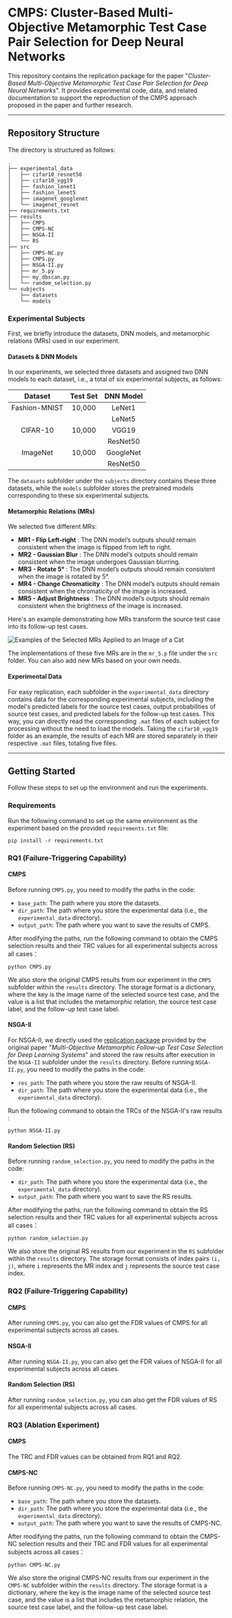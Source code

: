 # CMPS: Cluster-Based Multi-Objective Metamorphic Test Case Pair Selection for Deep Neural Networks

This repository contains the replication package for the paper "*Cluster-Based Multi-Objective Metamorphic Test Case Pair Selection for Deep Neural Networks*". It provides experimental code, data, and related documentation to support the reproduction of the CMPS approach proposed in the paper and further research.

---

## Repository Structure

The directory is structured as follows:

```
.
├── experimental_data
│   ├── cifar10_resnet50
│   ├── cifar10_vgg19
│   ├── fashion_lenet1
│   ├── fashion_lenet5
│   ├── imagenet_googlenet
│   └── imagenet_resnet
├── requirements.txt
├── results
│   ├── CMPS
│   ├── CMPS-NC
│   ├── NSGA-II
│   └── RS
├── src
│   ├── CMPS-NC.py
│   ├── CMPS.py
│   ├── NSGA-II.py
│   ├── mr_5.py
│   ├── my_dbscan.py
│   └── random_selection.py
└── subjects
    ├── datasets
    └── models
```

### Experimental Subjects

First, we briefly introduce the datasets, DNN models, and metamorphic relations (MRs) used in our experiment.

#### Datasets & DNN Models

In our experiments, we selected three datasets and assigned two DNN models to each dataset, i.e., a total of six experimental subjects, as follows:

| Dataset       | Test Set | DNN Model |
|:-------------:|:--------:|:---------:|
| Fashion-MNIST | 10,000   | LeNet1    |
|               |          | LeNet5    |
| CIFAR-10      | 10,000   | VGG19     |
|               |          | ResNet50  |
| ImageNet      | 10,000   | GoogleNet |
|               |          | ResNet50  |

The `datasets` subfolder under the `subjects` directory contains these three datasets, while the `models` subfolder stores the pretrained models corresponding to these six experimental subjects.

#### Metamorphic Relations (MRs)

We selected five different MRs:

* **MR1 - Flip Left-right** : The DNN model’s outputs should remain consistent when the image is flipped from left to right.
* **MR2 - Gaussian Blur** : The DNN model’s outputs should remain consistent when the image undergoes Gaussian blurring.
* **MR3 - Rotate 5°** : The DNN model’s outputs should remain consistent when the image is rotated by 5&deg;.
* **MR4 - Change Chromaticity** : The DNN model’s outputs should remain consistent when the chromaticity of the image is increased.
* **MR5 - Adjust Brightness** : The DNN model’s outputs should remain consistent when the brightness of the image is increased.

Here's an example demonstrating how MRs transform the source test case into its follow-up test cases.

![Examples of the Selected MRs Applied to an Image of a Cat](mrs_example.png)

The implementations of these five MRs are in the `mr_5.p` file under the `src` folder. You can also add new MRs based on your own needs.

#### Experimental Data


For easy replication, each subfolder in the `experimental_data` directory contains data for the corresponding experimental subjects, including the model's predicted labels for the source test cases, output probabilities of source test cases, and predicted labels for the follow-up test cases. This way, you can directly read the corresponding `.mat` files of each subject for processing without the need to load the models. Taking the `cifar10_vgg19` folder as an example, the results of each MR are stored separately in their respective `.mat` files, totaling five files.

---

## Getting Started

Follow these steps to set up the environment and run the experiments.

### Requirements
Run the following command to set up the same environment as the experiment based on the provided `requirements.txt` file:

```
pip install -r requirements.txt
```

### RQ1 (Failure-Triggering Capability)

#### CMPS

Before running `CMPS.py`, you need to modify the paths in the code:

* `base_path`: The path where you store the datasets.
* `dir_path`: The path where you store the experimental data (i.e., the `experimental_data` directory).
* `output_path`: The path where you want to save the results of CMPS.

After modifying the paths, run the following command to obtain the CMPS selection results  and their TRC values for all experimental subjects across all cases：

```
python CMPS.py
```

We also store the original CMPS results from our experiment in the `CMPS` subfolder within the `results` directory. The storage format is a dictionary, where the key is the image name of the selected source test case, and the value is a list that includes the metamorphic relation, the source test case label, and the follow-up test case label.

#### NSGA-II

For NSGA-II, we directly used the [replication package](https://doi.org/10.5281/zenodo.6389008) provided by the original paper "*Multi-Objective Metamorphic Follow-up Test Case Selection for Deep Learning Systems*" and stored the raw results after execution in the `NSGA-II` subfolder under the `results` directory.
Before running `NSGA-II.py`, you need to modify the paths in the code:

* `res_path`: The path where you store the raw results of NSGA-II.
* `dir_path`: The path where you store the experimental data (i.e., the `experimental_data` directory).

Run the following command to obtain the TRCs of the NSGA-II's raw results :

```
python NSGA-II.py
```

#### Random Selection (RS)

Before running `random_selection.py`, you need to modify the paths in the code:

* `dir_path`: The path where you store the experimental data (i.e., the `experimental_data` directory).
* `output_path`: The path where you want to save the RS results.

After modifying the paths, run the following command to obtain the RS selection results  and their TRC values for all experimental subjects across all cases：

```
python random_selection.py
```

We also store the original RS results from our experiment in the `RS` subfolder within the `results` directory. The storage format consists of index pairs `(i, j)`, where `i` represents the MR index and `j` represents the source test case index.

### RQ2 (Failure-Triggering Capability)

#### CMPS

After running `CMPS.py`, you can also get the FDR values of CMPS for all experimental subjects across all cases.

#### NSGA-II

After running `NSGA-II.py`, you can also get the FDR values of NSGA-II for all experimental subjects across all cases.

#### Random Selection (RS)

After running `random_selection.py`, you can also get the FDR values of RS for all experimental subjects across all cases.

### RQ3 (Ablation Experiment)

#### CMPS

The TRC and FDR values can be obtained from RQ1 and RQ2.

#### CMPS-NC

Before running `CMPS-NC.py`, you need to modify the paths in the code:

* `base_path`: The path where you store the datasets.
* `dir_path`: The path where you store the experimental data (i.e., the `experimental_data` directory).
* `output_path`: The path where you want to save the results of CMPS-NC.

After modifying the paths, run the following command to obtain the CMPS-NC selection results  and their TRC and FDR values for all experimental subjects across all cases：

```
python CMPS-NC.py
```

We also store the original CMPS-NC results from our experiment in the `CMPS-NC` subfolder within the `results` directory. The storage format is a dictionary, where the key is the image name of the selected source test case, and the value is a list that includes the metamorphic relation, the source test case label, and the follow-up test case label.
